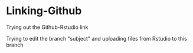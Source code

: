 # Linking-Github
Trying out the Github-Rstudio link

Trying to edit the branch "subject" and uploading files from Rstudio to this branch
